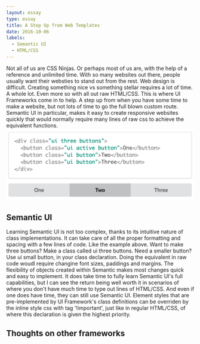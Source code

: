 ```yaml
---
layout: essay
type: essay
title: A Step Up from Web Templates
date: 2016-10-06
labels:
  - Semantic UI
  - HTML/CSS
---
```

Not all of us are CSS Ninjas. Or perhaps most of us are, with the help of a reference and unlimited time. With so many
websites out there, people usually want their websties to stand out from the rest. Web design is difficult. Creating 
something nice vs something stellar requires a lot of time. A whole lot. Even more so with all out raw HTML/CSS. This 
is where UI Frameworks come in to help. A step up from when you have some time to make a website, but not lots of time 
to go the full blown custom route. Semantic UI in particular, makes it easy to create responsive websites quickly that would
normally require many lines of raw css to achieve the equivalent functions.
<img class="ui centered image" src="/images/s_ui.png">
## Semantic UI
Learning Semantic UI is not too complex, thanks to its intuitive nature of class implementations. It can take care of all
the proper formatting and spacing with a few lines of code. Like the example above. Want to make three buttons? Make a class
called ui three buttons. Need a smaller button? Use ui small button, in your class declaration. Doing the equivalent in raw 
code woudl require changine font sizes, paddings and margins. The flexibility of objects created within Semantic makes
most changes quick and easy to implement. It does take time to fully learn Semantic UI's full capabilities, but I can
see the return being well worth it in scenarios of where you don't have much time to type out lines of HTML/CSS.
And even if one does have time, they can still use Semantic UI. Element styles that are pre-implemented by UI Framework's class 
definitions can be overriden by the inline style css with tag '!important', just like in regular HTML/CSS, of where this 
declaration is given the highest priority.

## Thoughts on other frameworks




